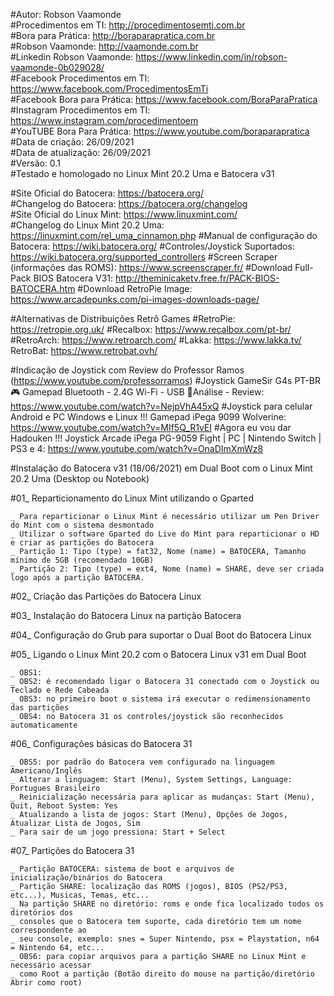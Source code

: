 #Autor: Robson Vaamonde<br>
#Procedimentos em TI: http://procedimentosemti.com.br<br>
#Bora para Prática: http://boraparapratica.com.br<br>
#Robson Vaamonde: http://vaamonde.com.br<br>
#Linkedin Robson Vaamonde: https://www.linkedin.com/in/robson-vaamonde-0b029028/<br>
#Facebook Procedimentos em TI: https://www.facebook.com/ProcedimentosEmTi<br>
#Facebook Bora para Prática: https://www.facebook.com/BoraParaPratica<br>
#Instagram Procedimentos em TI: https://www.instagram.com/procedimentoem<br>
#YouTUBE Bora Para Prática: https://www.youtube.com/boraparapratica<br>
#Data de criação: 26/09/2021<br>
#Data de atualização: 26/09/2021<br>
#Versão: 0.1<br>
#Testado e homologado no Linux Mint 20.2 Uma e Batocera v31

#Site Oficial do Batocera: https://batocera.org/<br>
#Changelog do Batocera: https://batocera.org/changelog<br>
#Site Oficial do Linux Mint: https://www.linuxmint.com/<br>
#Changelog do Linux Mint 20.2 Uma: https://linuxmint.com/rel_uma_cinnamon.php
#Manual de configuração do Batocera: https://wiki.batocera.org/
#Controles/Joystick Suportados: https://wiki.batocera.org/supported_controllers
#Screen Scraper (informações das ROMS): https://www.screenscraper.fr/
#Download Full-Pack BIOS Batocera V31: http://theminicaketv.free.fr/PACK-BIOS-BATOCERA.htm
#Download RetroPie Image: https://www.arcadepunks.com/pi-images-downloads-page/

#Alternativas de Distribuições Retrô Games
#RetroPie: https://retropie.org.uk/
#Recalbox: https://www.recalbox.com/pt-br/
#RetroArch: https://www.retroarch.com/
#Lakka: https://www.lakka.tv/
RetroBat: https://www.retrobat.ovh/

#Indicação de Joystick com Review do Professor Ramos (https://www.youtube.com/professorramos)
#Joystick GameSir G4s PT-BR 🎮 Gamepad Bluetooth - 2.4G Wi-Fi - USB 🌟Análise - Review: https://www.youtube.com/watch?v=NejpVhA45xQ
#Joystick para celular Android e PC Windows e Linux !!! Gamepad iPega 9099 Wolverine: https://www.youtube.com/watch?v=MIf5Q_R1vEI
#Agora eu vou dar Hadouken !!! Joystick Arcade iPega PG-9059 Fight | PC | Nintendo Switch | PS3 e 4: https://www.youtube.com/watch?v=OnaDImXmWz8

#Instalação do Batocera v31 (18/06/2021) em Dual Boot com o Linux Mint 20.2 Uma (Desktop ou Notebook)

#01_ Reparticionamento do Linux Mint utilizando o Gparted

	_ Para reparticionar o Linux Mint é necessário utilizar um Pen Driver do Mint com o sistema desmontado
	_ Utilizar o software Gparted do Live do Mint para reparticionar o HD e criar as partições do Batocera
	_ Partição 1: Tipo (type) = fat32, Nome (name) = BATOCERA, Tamanho mínimo de 5GB (recomendado 10GB)
	_ Partição 2: Tipo (type) = ext4, Nome (name) = SHARE, deve ser criada logo após a partição BATOCERA.

#02_ Criação das Partições do Batocera Linux

#03_ Instalação do Batocera Linux na partição Batocera

#04_ Configuração do Grub para suportar o Dual Boot do Batocera Linux

#05_ Ligando o Linux Mint 20.2 com o Batocera Linux v31 em Dual Boot
	
	_ OBS1: 
	_ OBS2: é recomendado ligar o Batocera 31 conectado com o Joystick ou Teclado e Rede Cabeada
	_ OBS3: no primeiro boot o sistema irá executar o redimensionamento das partições
	_ OBS4: no Batocera 31 os controles/joystick são reconhecidos automaticamente

#06_ Configurações básicas do Batocera 31

	_ OBS5: por padrão do Batocera vem configurado na linguagem Americano/Inglês
	_ Alterar a linguagem: Start (Menu), System Settings, Language: Portugues Brasileiro
	_ Reinicialização necessária para aplicar as mudanças: Start (Menu), Quit, Reboot System: Yes
	_ Atualizando a lista de jogos: Start (Menu), Opções de Jogos, Atualizar Lista de Jogos, Sim
	_ Para sair de um jogo pressiona: Start + Select

#07_ Partições do Batocera 31

	_ Partição BATOCERA: sistema de boot e arquivos de inicialização/binários do Batocera
	_ Partição SHARE: localização das ROMS (jogos), BIOS (PS2/PS3, etc...), Musicas, Temas, etc...
	_ Na partição SHARE no diretório: roms e onde fica localizado todos os diretórios dos
	_ consoles que o Batocera tem suporte, cada diretório tem um nome correspondente ao
	_ seu console, exemplo: snes = Super Nintendo, psx = Playstation, n64 = Nintendo 64, etc...
	_ OBS6: para copiar arquivos para a partição SHARE no Linux Mint e necessário acessar
	_ como Root a partição (Botão direito do mouse na partição/diretório Abrir como root)